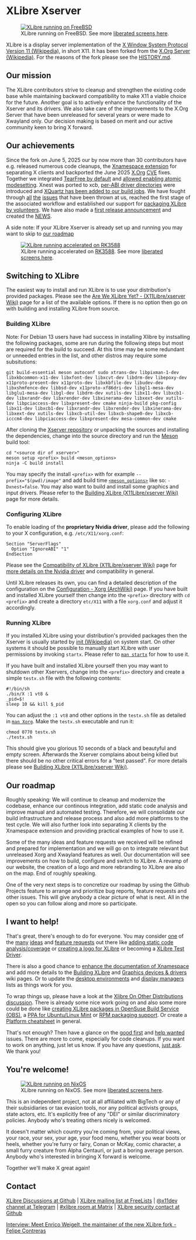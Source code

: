 # XLibre Xserver

<p>
    <figure><a href="https://github.com/orgs/X11Libre/discussions/211#discussioncomment-13796738"><img src="https://github.com/X11Libre/website/blob/1d16316c0dbcfa5d09531136fb52ed7ad037c9b6/readme/img/xlibre-freebsd.png" alt="XLibre running on FreeBSD"></a><figcaption>XLibre running on FreeBSD. See more <a href="https://github.com/orgs/X11Libre/discussions/211">liberated screens here</a>.</figcaption>
    </figure>
</p>

XLibre is a display server implementation of the [X Window System Protocol Version 11 (Wikipedia)](https://en.wikipedia.org/wiki/X_Window_System_core_protocol), in short X11. It has been forked from the [X.Org Server (Wikipedia)](https://en.wikipedia.org/wiki/X.Org_Server). For the reasons of the fork please see the [HISTORY.md](HISTORY.md).


## Our mission

The XLibre contributors strive to cleanup and strengthen the existing code base while maintaining backward compatibility to make X11 a viable choice for the future. Another goal is to actively enhance the functionality of the Xserver and its drivers. We also take care of the improvements to the X.Org Server that have been unreleased for several years or were made to Xwayland only. Our decision making is based on merit and our active community keen to bring X forward.


## Our achievements

Since the fork on June 5, 2025 our by now more than 30 contributors have e.g. released numerous code cleanups, the [Xnamespace extension](https://github.com/X11Libre/xserver/blob/master/doc/Xnamespace.md) for separating X clients and backported the June 2025 [X](https://github.com/X11Libre/xserver/commit/c430c829d58a79a5d75ce43547fb649126baed01)[.](https://github.com/X11Libre/xserver/commit/899afa4c1097ed99858754677c37e1792ed3338f)[O](https://github.com/X11Libre/xserver/commit/3151e489e4754c0b426e7a771075d8f5d1b09144)[r](https://github.com/X11Libre/xserver/commit/a1e44d3c4ff997772c695c578286e2735e17f445)[g](https://github.com/X11Libre/xserver/commit/0d6af5a5429c2df1e5d7dff85d4a62599eb05504) [C](https://github.com/X11Libre/xserver/commit/da5f8d197fc25d898212714c653d66a91cbae7ab)[V](https://github.com/X11Libre/xserver/commit/948630fa428d8e0111c29a882c45b4c8bee5a796)[E](https://github.com/X11Libre/xserver/commit/923837e2c92c226ab9d4c57b94ac80fbe98bdf08) fixes. Together we integrated [TearFree by default](https://github.com/X11Libre/xserver/commit/0dacee6c5149b63a563e9bed63502da2e9f1ac1f) and [allowed enabling atomic modesetting](https://github.com/X11Libre/xserver/commit/461411c798c263f70daa96f7136614dfefda6adc). Xnest was ported to xcb, [per-ABI driver directories](https://github.com/X11Libre/xserver/commit/49c6431695f817845d921f74bf24e9e30ddd89a5) were introduced and [XQuartz has been added to our build jobs](https://github.com/X11Libre/xserver/commit/f40afc89832d1faf19beb4d394956208a98462cc). We have fought through [all](https://github.com/X11Libre/xserver/pulls?q=is%3Apr) [the](https://github.com/X11Libre/misc/issues?q=is%3Aissue) [issues](https://github.com/X11Libre/xserver/issues?q=is%3Aissue) that have been thrown at us, reached the first stage of the associated workflow and established our support for [packaging XLibre by volunteers](https://github.com/orgs/X11Libre/discussions/categories/xlibre-on-other-distributions). We have also made a [first release announcement](https://www.freelists.org/post/xlibre/Xlibre-250-summer-solstice-release) and created the [NEWS](NEWS).

A side note: If your XLibre Xserver is already set up and running you may want to skip to [our roadmap](#our-roadmap)

<p>
    <figure><a href="https://github.com/orgs/X11Libre/discussions/211#discussioncomment-13768576"><img src="https://github.com/X11Libre/website/blob/1d16316c0dbcfa5d09531136fb52ed7ad037c9b6/readme/img/xlibre-rk3588.png" alt="XLibre running accelerated on RK3588"></a><figcaption>XLibre running accelerated on <a href="https://github.com/choushunn/awesome-RK3588">RK3588</a>. See more <a href="https://github.com/orgs/X11Libre/discussions/211">liberated screens here</a>.</figcaption>
    </figure>
</p>


## Switching to XLibre

The easiest way to install and run XLibre is to use your distribution's provided packages. Please see the [Are We XLibre Yet? - (X11Libre/xserver Wiki)](https://github.com/X11Libre/xserver/wiki/Are-We-XLibre-Yet%3F) page for a list of the available options. If there is no option then go on with building and installing XLibre from source.


### Building XLibre

Note: For Debian 13 users have had success in installing Xlibre by instsalling the following packages, some are run during the following steps but most are required for the build to succeed. At this time may be some redundant or unneeded entries in the list, and other distros may require some subsitutions:
```shell
git build-essential meson autoconf sudo xtrans-dev libpixman-1-dev libxkbcommon-x11-dev libxfont-dev libxcvt-dev libdrm-dev libepoxy-dev x11proto-present-dev x11proto-dev libxkbfile-dev libudev-dev libxshmfence-dev libbsd-dev x11proto-xf86dri-dev libgl1-mesa-dev libglu1-mesa-dev libgl-dev libdrm-dev xutils-dev libx11-dev libxcb1-dev libxrandr-dev libxrender-dev libxinerama-dev libxext-dev xutils-dev libpciaccess-dev libxpresent-dev cmake ninja-build pkg-config libx11-dev libxcb1-dev libxrandr-dev libxrender-dev libxinerama-dev libxext-dev xutils-dev libxcb-util-dev libxcb-shape0-dev libxcb-icccm4-dev libpciaccess-dev libxpresent-dev mesa-common-dev cmake
```


After cloning the [Xserver repository](https://github.com/X11Libre/xserver.git) or unpacking the sources and installing the dependencies, change into the source directory and run the [Meson](https://mesonbuild.com) build tool:

```shell
cd "<source dir of xserver>"
meson setup <prefix> build <meson_options>
ninja -C build install
```

You may specify the install `<prefix>` with for example `--prefix="$(pwd)/image"` and add build time [`<meson_options>`](https://github.com/X11Libre/xserver/blob/master/meson_options.txt) like so: `-Dxnest=false`. You may also want to build and install some graphics and input drivers. Please refer to the [Building XLibre (X11Libre/xserver Wiki)](https://github.com/X11Libre/xserver/wiki/Building-XLibre) page for more details.


### Configuring XLibre

To enable loading of the **proprietary Nvidia driver**, please add the following to your X configuration, e.g. `/etc/X11/xorg.conf`:

```
Section "ServerFlags"
  Option "IgnoreABI" "1"
EndSection
```

Please see the [Compatibility of XLibre (X11Libre/xserver Wiki)](https://github.com/X11Libre/xserver/wiki/Compatibility-of-XLibre) page for [more details on the Nvidia driver](https://github.com/X11Libre/xserver/wiki/Compatibility-of-XLibre#nvidia-proprietary-driver) and compatibility in general.

Until XLibre releases its own, you can find a detailed description of the configuration on the [Configuration - Xorg (ArchWiki)](https://wiki.archlinux.org/title/Xorg#Configuration) page. If you have built and installed XLibre yourself then change into the `<prefix>` directory with `cd <prefix>` and create a directory `etc/X11` with a file `xorg.conf` and adjust it accordingly.


### Running XLibre

If you installed XLibre using your distribution's provided packages then the Xserver is usually started by [init (Wikipedia)](https://en.wikipedia.org/wiki/Init) on system start. On other systems it should be possible to manually start XLibre with user permissions by invoking `startx`. Please refer to [`man startx`](https://linux.die.net/man/1/startx) for how to use it.

If you have built and installed XLibre yourself then you may want to shutdown other Xservers, change into the `<prefix>` directory and create a simple `testx.sh` file with the following contents:

```shell
#!/bin/sh
./bin/X :1 vt8 &
_pid=$!
sleep 10 && kill $_pid
```

You can adjust the `:1 vt8` and other options in the `testx.sh` file as detailed in [`man Xorg`](https://linux.die.net/man/1/xorg). Make the `testx.sh` executable and run it:

```shell
chmod 0770 testx.sh
./testx.sh
```

This should give you glorious 10 seconds of a black and beautyful and empty screen. Afterwards the Xserver complains about being killed but there should be no other critical errors for a "test passed". For more details please see [Building XLibre (X11Libre/xserver Wiki)](https://github.com/X11Libre/xserver/wiki/Building-XLibre).


## Our roadmap

Roughly speaking: We will continue to cleanup and modernize the codebase, enhance our continous integration, add static code analysis and improve manual and automated testing. Therefore, we will consolidate our build infrastructure and release process and also add more platforms to the test cycle. We will also further look into separating X clients by the Xnamespace extension and providing practical examples of how to use it.

Some of the many ideas and feature requests we received will be refined and prepared for implementation and we will go on to integrate relevant but unreleased Xorg and Xwayland features as well. Our documentation will see improvements on how to build, configure and switch to XLibre. A revamp of our website, the creation of a logo and more rebranding to XLibre are also on the map. End of roughly speaking.

One of the very next steps is to concretize our roadmap by using the Github Projects feature to arrange and prioritize bug reports, feature requests and other issues. This will give anybody a clear picture of what is next. All in the open so you can follow along and more so participate.


## I want to help!

That's great, there's enough to do for everyone. You may consider [one](https://github.com/orgs/X11Libre/discussions/categories/1-new-ideas) of the [many](https://github.com/orgs/X11Libre/discussions/categories/2-rfcs-of-the-core-team) [ideas](https://github.com/orgs/X11Libre/discussions/categories/3-ideas-soon-to-be-addressed) and [feature requests](https://github.com/X11Libre/xserver/issues?q=is%3Aissue%20state%3Aopen%20label%3Aenhancement) out there like [adding static code analysis/coverage](https://github.com/orgs/X11Libre/discussions/239) or [creating a logo for XLibre](https://github.com/X11Libre/xserver/issues/112) or becoming a [XLibre Test Driver](https://github.com/orgs/X11Libre/discussions/240).

There is also a good chance to [enhance the documentation of Xnamespace](https://github.com/X11Libre/xserver/issues/458) and add more details to the [Building XLibre](https://github.com/X11Libre/xserver/wiki/Building-XLibre) and [Graphics devices & drivers](https://github.com/X11Libre/xserver/wiki/Graphics-devices-&-drivers) wiki pages. Or to update the [desktop environments](https://github.com/X11Libre/xserver/wiki/Are-We-XLibre-Yet%3F#desktop-environments) and [display managers](https://github.com/X11Libre/xserver/wiki/Are-We-XLibre-Yet%3F#display-managers) lists as things work for you.

To wrap things up, please have a look at the [Xlibre On Other Distributions discussion](https://github.com/orgs/X11Libre/discussions/categories/xlibre-on-other-distributions). There is already some nice work going on and also some more could be done like [creating XLibre packages in OpenSuse Build Service (OBS)](https://github.com/orgs/X11Libre/discussions/235), a [PPA for Ubuntu/Linux Mint](https://github.com/orgs/X11Libre/discussions/118) or [RPM packaging support](https://github.com/orgs/X11Libre/discussions/126). Or create a [Platform cheatsheet](https://github.com/orgs/X11Libre/discussions/241) in general.

That's not enough? Then have a glance on the [good first](https://github.com/X11Libre/xserver/issues?q=is%3Aissue%20state%3Aopen%20label%3A%22good%20first%20issue%22) and [help wanted](https://github.com/X11Libre/xserver/issues?q=is%3Aissue%20state%3Aopen%20label%3A%22help%20wanted%22) issues. There are more to come, especially for code cleanups. If you want to work on anything, just let us know. If you have any questions, [just ask](https://github.com/orgs/X11Libre/discussions/categories/q-a). We thank you!


## You're welcome!

<p>
    <figure><a href="https://github.com/orgs/X11Libre/discussions/211#discussioncomment-13818114"><img src="https://github.com/X11Libre/website/blob/1d16316c0dbcfa5d09531136fb52ed7ad037c9b6/readme/img/xlibre-nixos.jpg" alt="XLibre running on NixOS"></a><figcaption>XLibre running on NixOS. See more <a href="https://github.com/orgs/X11Libre/discussions/211">liberated screens here</a>.</figcaption>
    </figure>
</p>

This is an independent project, not at all affiliated with BigTech or any of their subsidiaries or tax evasion tools, nor any political activists groups, state actors, etc. It's explicitly free of any "DEI" or similar discriminatory policies. Anybody who's treating others nicely is welcomed.

It doesn't matter which country you're coming from, your political views, your race, your sex, your age, your food menu, whether you wear boots or heels, whether you're furry or fairy, Conan or McKay, comic character, a small furry creature from Alpha Centauri, or just a boring average person. Anybody who's interested in bringing X forward is welcome.

Together we'll make X great again!


## Contact

[XLibre Discussions at Github](https://github.com/orgs/X11Libre/discussions) | [XLibre mailing list at FreeLists](https://www.freelists.org/list/xlibre) | [@x11dev channel at Telegram](https://t.me/x11dev) | [#xlibre room at Matrix](https://matrix.to/#/#xlibre:matrix.org) | [XLibre security contact at Github](https://github.com/X11Libre/xserver/security/policy)

[Interview: Meet Enrico Weigelt, the maintainer of the new XLibre fork - Felipe Contreras](https://felipec.wordpress.com/2025/06/11/enrico-weigelt/)

